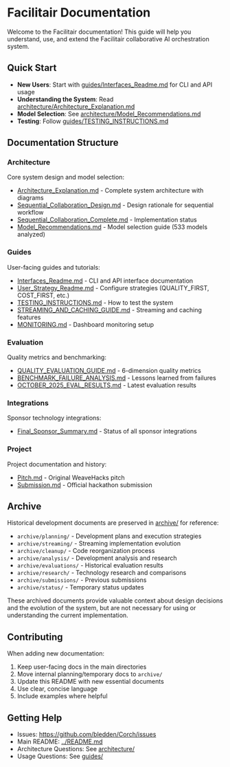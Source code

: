 # Facilitair Documentation

Welcome to the Facilitair documentation! This guide will help you understand, use, and extend the Facilitair collaborative AI orchestration system.

## Quick Start

- **New Users**: Start with [guides/Interfaces_Readme.md](guides/Interfaces_Readme.md) for CLI and API usage
- **Understanding the System**: Read [architecture/Architecture_Explanation.md](architecture/Architecture_Explanation.md)
- **Model Selection**: See [architecture/Model_Recommendations.md](architecture/Model_Recommendations.md)
- **Testing**: Follow [guides/TESTING_INSTRUCTIONS.md](guides/TESTING_INSTRUCTIONS.md)

## Documentation Structure

### Architecture
Core system design and model selection:
- [Architecture_Explanation.md](architecture/Architecture_Explanation.md) - Complete system architecture with diagrams
- [Sequential_Collaboration_Design.md](architecture/Sequential_Collaboration_Design.md) - Design rationale for sequential workflow
- [Sequential_Collaboration_Complete.md](architecture/Sequential_Collaboration_Complete.md) - Implementation status
- [Model_Recommendations.md](architecture/Model_Recommendations.md) - Model selection guide (533 models analyzed)

### Guides
User-facing guides and tutorials:
- [Interfaces_Readme.md](guides/Interfaces_Readme.md) - CLI and API interface documentation
- [User_Strategy_Readme.md](guides/User_Strategy_Readme.md) - Configure strategies (QUALITY_FIRST, COST_FIRST, etc.)
- [TESTING_INSTRUCTIONS.md](guides/TESTING_INSTRUCTIONS.md) - How to test the system
- [STREAMING_AND_CACHING_GUIDE.md](guides/STREAMING_AND_CACHING_GUIDE.md) - Streaming and caching features
- [MONITORING.md](guides/MONITORING.md) - Dashboard monitoring setup

### Evaluation
Quality metrics and benchmarking:
- [QUALITY_EVALUATION_GUIDE.md](evaluation/QUALITY_EVALUATION_GUIDE.md) - 6-dimension quality metrics
- [BENCHMARK_FAILURE_ANALYSIS.md](evaluation/BENCHMARK_FAILURE_ANALYSIS.md) - Lessons learned from failures
- [OCTOBER_2025_EVAL_RESULTS.md](evaluations/OCTOBER_2025_EVAL_RESULTS.md) - Latest evaluation results

### Integrations
Sponsor technology integrations:
- [Final_Sponsor_Summary.md](integrations/Final_Sponsor_Summary.md) - Status of all sponsor integrations

### Project
Project documentation and history:
- [Pitch.md](project/Pitch.md) - Original WeaveHacks pitch
- [Submission.md](project/Submission.md) - Official hackathon submission

## Archive

Historical development documents are preserved in [archive/](archive/) for reference:
- `archive/planning/` - Development plans and execution strategies
- `archive/streaming/` - Streaming implementation evolution
- `archive/cleanup/` - Code reorganization process
- `archive/analysis/` - Development analysis and research
- `archive/evaluations/` - Historical evaluation results
- `archive/research/` - Technology research and comparisons
- `archive/submissions/` - Previous submissions
- `archive/status/` - Temporary status updates

These archived documents provide valuable context about design decisions and the evolution of the system, but are not necessary for using or understanding the current implementation.

## Contributing

When adding new documentation:
1. Keep user-facing docs in the main directories
2. Move internal planning/temporary docs to `archive/`
3. Update this README with new essential documents
4. Use clear, concise language
5. Include examples where helpful

## Getting Help

- Issues: https://github.com/bledden/Corch/issues
- Main README: [../README.md](../README.md)
- Architecture Questions: See [architecture/](architecture/)
- Usage Questions: See [guides/](guides/)
